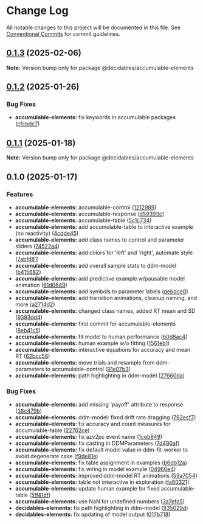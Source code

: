 # Change Log

All notable changes to this project will be documented in this file.
See [Conventional Commits](https://conventionalcommits.org) for commit guidelines.

## [0.1.3](https://github.com/decidables/decidables/compare/@decidables/accumulable-elements@0.1.2...@decidables/accumulable-elements@0.1.3) (2025-02-06)

**Note:** Version bump only for package @decidables/accumulable-elements





## [0.1.2](https://github.com/decidables/decidables/compare/@decidables/accumulable-elements@0.1.1...@decidables/accumulable-elements@0.1.2) (2025-01-26)


### Bug Fixes

* **accumulable-elements:** fix keywords in accumulable packages ([cfcbdc7](https://github.com/decidables/decidables/commit/cfcbdc79b68c767dce44a8b0a5c5918a2cb87726))



## [0.1.1](https://github.com/decidables/decidables/compare/@decidables/accumulable-elements@0.1.0...@decidables/accumulable-elements@0.1.1) (2025-01-18)

**Note:** Version bump only for package @decidables/accumulable-elements





## 0.1.0 (2025-01-17)


### Features

* **accumulable-elements:** accumulable-control ([1212989](https://github.com/decidables/decidables/commit/121298937ec29c274dc68c000274e38280998829))
* **accumulable-elements:** accumulable-response ([d59393c](https://github.com/decidables/decidables/commit/d59393cbe7a448dc133842b50183f0b22ae5bca1))
* **accumulable-elements:** accumulable-table ([5c1c734](https://github.com/decidables/decidables/commit/5c1c73463e4a549fe3161dcd0e5d3fa2e513df31))
* **accumulable-elements:** add accumulable-table to interactive example (no reactivity) ([4cdde45](https://github.com/decidables/decidables/commit/4cdde45ddf34e7c210a0854954e4d71516b0c6fa))
* **accumulable-elements:** add class names to control and parameter sliders ([74522a4](https://github.com/decidables/decidables/commit/74522a4c71a90db5b71e5e814a3f5d20e8977466))
* **accumulable-elements:** add colors for 'left' and 'right', automate style ([7abfd81](https://github.com/decidables/decidables/commit/7abfd814270a0b8962770eb6ecf4f043eba49ada))
* **accumulable-elements:** add overall sample stats to ddm-model ([b415682](https://github.com/decidables/decidables/commit/b4156825d0b92db584d1bbc66236c88dd6c604d6))
* **accumulable-elements:** add predictive example w/pausable model animation ([61d0649](https://github.com/decidables/decidables/commit/61d06493e567ae6ef8d06c0da77f1cd62ea0489b))
* **accumulable-elements:** add symbols to parameter labels ([debdce0](https://github.com/decidables/decidables/commit/debdce0c0f22895d08d6bd72104db115e383f8f3))
* **accumulable-elements:** add transition animations, cleanup naming, and more ([a2714d2](https://github.com/decidables/decidables/commit/a2714d25045ac724ae26ba9a6f40f41c5d89497f))
* **accumulable-elements:** changed class names, added RT mean and SD ([9393dd4](https://github.com/decidables/decidables/commit/9393dd42f114f55257848be18eecf0c25ab22631))
* **accumulable-elements:** first commit for accumulable-elements ([8eb41c5](https://github.com/decidables/decidables/commit/8eb41c5c2c2accb0df718db4ddf1a29a61a9a86b))
* **accumulable-elements:** fit model to human performance ([b0d8ac4](https://github.com/decidables/decidables/commit/b0d8ac4f2f50d387dfbac0365a632923935066a7))
* **accumulable-elements:** human example w/o fitting ([1561eb1](https://github.com/decidables/decidables/commit/1561eb1164e549e2efff4e6532bfed19cb8972c2))
* **accumulable-elements:** interactive equations for accuracy and mean RT ([62bcc58](https://github.com/decidables/decidables/commit/62bcc581843e737db42b8b880865ba91175c189c))
* **accumulable-elements:** move trials and resample from ddm-parameters to accumulable-control ([91e07b3](https://github.com/decidables/decidables/commit/91e07b3397a8e642049dcee9fe9bd7709ec1228f))
* **accumulable-elements:** path highlighting in ddm-model ([27660da](https://github.com/decidables/decidables/commit/27660dab87b1c611c1cfc742e1d83997869e5be9))


### Bug Fixes

* **accumulable-elements:** add missing 'payoff' attribute to response ([38c479b](https://github.com/decidables/decidables/commit/38c479b00bfba36305a464119d4824e04d1a4918))
* **accumulable-elements:** ddm-model: fixed drift rate dragging ([792ecf7](https://github.com/decidables/decidables/commit/792ecf76a14237a3a4fed46f9e1a02760aa1d417))
* **accumulable-elements:** fix accuracy and count measures for accumulable-table ([22762ce](https://github.com/decidables/decidables/commit/22762ce1bd8d6a645daa40075687e73c76c8bf2e))
* **accumulable-elements:** fix azv2pc event name ([1ceb849](https://github.com/decidables/decidables/commit/1ceb849c4726def109f67b45cf22862135135e29))
* **accumulable-elements:** fix casting in DDMParameters ([7d490af](https://github.com/decidables/decidables/commit/7d490af4960fe063ad6b863c1872fe7e2d74250b))
* **accumulable-elements:** fix default model value in ddm-fit-worker to avoid degenerate case ([f9de81e](https://github.com/decidables/decidables/commit/f9de81e63cbe55b69a39578091bd98b12d42086e))
* **accumulable-elements:** fix table assignment in examples ([b6db12a](https://github.com/decidables/decidables/commit/b6db12a38f06f6940fc2b53c0c95628d59259f9d))
* **accumulable-elements:** fix wiring in model example ([04960e4](https://github.com/decidables/decidables/commit/04960e4d530a01781c97b8dc9392fda434ac98e1))
* **accumulable-elements:** improved ddm-model RT animations ([53a7054](https://github.com/decidables/decidables/commit/53a705468f7c46bb065dc3d86e79e0f02ad3ed65))
* **accumulable-elements:** table not interactive in exploration ([fa60321](https://github.com/decidables/decidables/commit/fa60321cd99f6a6e423d6899a6d250ebad183164))
* **accumulable-elements:** update human example for fixed accumulable-table ([5ff41df](https://github.com/decidables/decidables/commit/5ff41df5123aa1faed04f3e7d2a06d1a0167bd07))
* **accumulable-elements:** use NaN for undefined numbers ([3a7efd5](https://github.com/decidables/decidables/commit/3a7efd5b542d0b31ffb373ee1737daf7523dc27d))
* **decidables-elements:** fix path highlighting in ddm-model ([935029d](https://github.com/decidables/decidables/commit/935029d3c82076b25e86a5954444d3047c71cd2e))
* **decidables-elements:** fix updating of model output ([017b718](https://github.com/decidables/decidables/commit/017b71855c9b4078ec80fceba908bf047eafc6eb))
